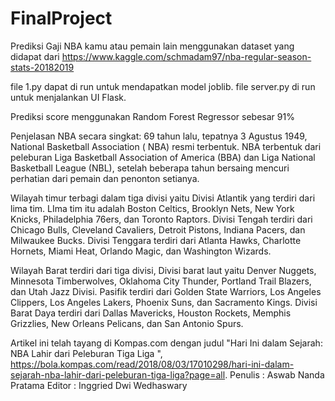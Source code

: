 # FinalProject

Prediksi Gaji NBA kamu atau pemain lain menggunakan dataset yang didapat dari
https://www.kaggle.com/schmadam97/nba-regular-season-stats-20182019 

file 1.py dapat di run untuk mendapatkan model joblib.
file server.py di run untuk menjalankan UI Flask.

Prediksi score menggunakan Random Forest Regressor sebesar 91%

Penjelasan NBA secara singkat:
69 tahun lalu, tepatnya 3 Agustus 1949, National Basketball Association ( NBA) resmi terbentuk. 
NBA terbentuk dari peleburan Liga Basketball Association of America (BBA) dan Liga National Basketball League (NBL),
setelah beberapa tahun bersaing mencuri perhatian dari pemain dan penonton setianya.

Wilayah timur terbagi dalam tiga divisi yaitu Divisi Atlantik yang terdiri dari lima tim. LIma tim itu adalah Boston Celtics, Brooklyn Nets, New York Knicks, Philadelphia 76ers, dan Toronto Raptors. 
Divisi Tengah terdiri dari Chicago Bulls, Cleveland Cavaliers, Detroit Pistons, Indiana Pacers, dan Milwaukee Bucks. 
Divisi Tenggara terdiri dari Atlanta Hawks, Charlotte Hornets, Miami Heat, Orlando Magic, dan Washington Wizards.

Wilayah Barat terdiri dari tiga divisi, Divisi barat laut yaitu Denver Nuggets, Minnesota Timberwolves, Oklahoma City Thunder, Portland Trail Blazers, dan Utah Jazz Divisi.
Pasifik terdiri dari Golden State Warriors, Los Angeles Clippers, Los Angeles Lakers, Phoenix Suns, dan Sacramento Kings.
Divisi Barat Daya terdiri dari Dallas Mavericks, Houston Rockets, Memphis Grizzlies, New Orleans Pelicans, dan San Antonio Spurs.


Artikel ini telah tayang di Kompas.com dengan judul "Hari Ini dalam Sejarah: NBA Lahir dari Peleburan Tiga Liga ", https://bola.kompas.com/read/2018/08/03/17010298/hari-ini-dalam-sejarah-nba-lahir-dari-peleburan-tiga-liga?page=all.
Penulis : Aswab Nanda Pratama
Editor : Inggried Dwi Wedhaswary
